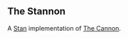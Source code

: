 The Stannon
-----------

A [Stan](http://mc-stan.org/) implementation of [The Cannon](http://adsabs.harvard.edu/cgi-bin/bib_query?arXiv:1501.07604).
